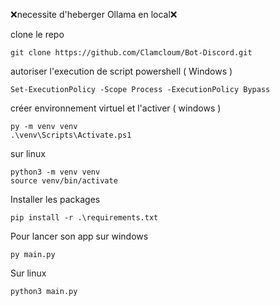 ❌necessite d'heberger Ollama en local❌

clone le repo
```
git clone https://github.com/Clamcloum/Bot-Discord.git
```

autoriser l'execution de script powershell ( Windows )
```
Set-ExecutionPolicy -Scope Process -ExecutionPolicy Bypass
````

créer environnement virtuel et l'activer ( windows )
```
py -m venv venv
.\venv\Scripts\Activate.ps1
```

sur linux
```
python3 -m venv venv
source venv/bin/activate
```

Installer les packages
```
pip install -r .\requirements.txt
```

Pour lancer son app sur windows
```
py main.py
```
Sur linux
```
python3 main.py
```
